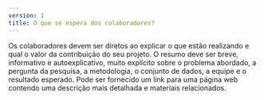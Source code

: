 ```yaml
---
version: 1
title: O que se espera dos colaboradores?
---
```


Os colaboradores devem ser diretos ao explicar o que estão realizando e qual o valor da contribuição do seu projeto. O resumo deve ser breve, informativo e autoexplicativo, muito explícito sobre o problema abordado, a pergunta da pesquisa, a metodologia, o conjunto de dados, a equipe e o resultado esperado. Pode ser fornecido um link para uma página web contendo uma descrição mais detalhada e materiais relacionados.
